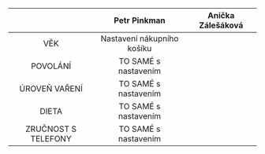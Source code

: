 |       |  Petr Pinkman   | Anička Zálešáková|
| :---:        |    :----:   |  :----:   |
|  VĚK  | Nastavení nákupního košíku   | 
| POVOLÁNÍ | TO SAMÉ s nastavením   |
| ÚROVEŇ VAŘENÍ |    TO SAMÉ s nastavením  | 
| DIETA |  TO SAMÉ s nastavením     |
| ZRUČNOST S TELEFONY   |  TO SAMÉ  s nastavením   |
